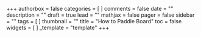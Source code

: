 +++
authorbox = false
categories = [ ]
comments = false
date = ""
description = ""
draft = true
lead = ""
mathjax = false
pager = false
sidebar = ""
tags = [ ]
thumbnail = ""
title = "How to Paddle Board"
toc = false
widgets = [ ]
_template = "template"
+++

